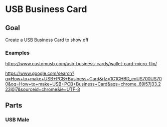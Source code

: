 # USB Business Card

## Goal
Create a USB Business Card to show off

### Examples

https://www.customusb.com/usb-business-cards/wallet-card-micro-flip/

https://www.google.com/search?q=How+to+make+USB+PCB+Business+Card&rlz=1C1CHBD_enUS700US700&oq=How+to+make+USB+PCB+Business+Card&aqs=chrome..69i57j33.223j0j7&sourceid=chrome&ie=UTF-8

## Parts

### USB Male


